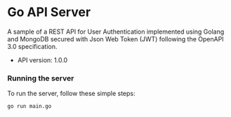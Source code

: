 # Go API Server

A sample of a REST API for User Authentication implemented using Golang and MongoDB secured with Json Web Token (JWT)  following the OpenAPI 3.0 specification.

- API version: 1.0.0

### Running the server
To run the server, follow these simple steps:

```
go run main.go
```

